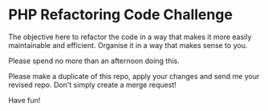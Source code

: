 # PHP Refactoring Code Challenge

The objective here to refactor the code in a way that makes it more easily maintainable and efficient.
Organise it in a way that makes sense to you.

Please spend no more than an afternoon doing this.

Please make a duplicate of this repo, apply your changes and send me your revised repo. Don't simply create a merge request!

Have fun!